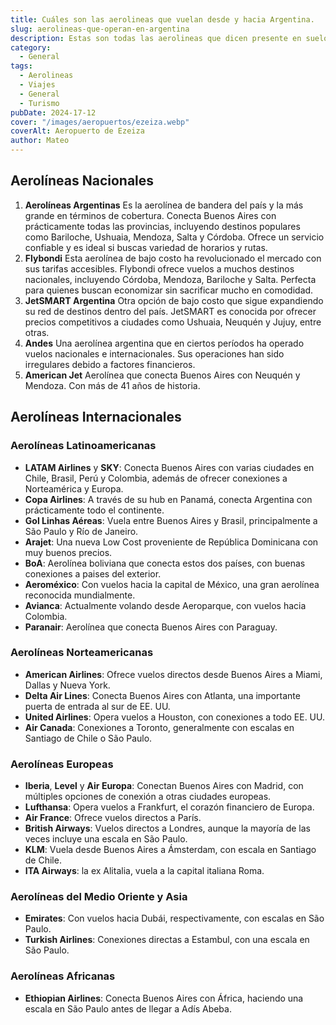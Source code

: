 ```yaml
---
title: Cuáles son las aerolineas que vuelan desde y hacia Argentina.
slug: aerolineas-que-operan-en-argentina
description: Estas son todas las aerolineas que dicen presente en suelo argentino.
category:
  - General
tags:
  - Aerolineas
  - Viajes
  - General
  - Turismo
pubDate: 2024-17-12
cover: "/images/aeropuertos/ezeiza.webp"
coverAlt: Aeropuerto de Ezeiza
author: Mateo
---
```



## Aerolíneas Nacionales

1. **Aerolíneas Argentinas**
Es la aerolínea de bandera del país y la más grande en términos de cobertura. Conecta Buenos Aires con prácticamente todas las provincias, incluyendo destinos populares como Bariloche, Ushuaia, Mendoza, Salta y Córdoba. Ofrece un servicio confiable y es ideal si buscas variedad de horarios y rutas.
2. **Flybondi**
Esta aerolínea de bajo costo ha revolucionado el mercado con sus tarifas accesibles. Flybondi ofrece vuelos a muchos destinos nacionales, incluyendo Córdoba, Mendoza, Bariloche y Salta. Perfecta para quienes buscan economizar sin sacrificar mucho en comodidad.
3. **JetSMART Argentina**
Otra opción de bajo costo que sigue expandiendo su red de destinos dentro del país. JetSMART es conocida por ofrecer precios competitivos a ciudades como Ushuaia, Neuquén y Jujuy, entre otras.
4. **Andes**
Una aerolínea argentina que en ciertos períodos ha operado vuelos nacionales e internacionales. Sus operaciones han sido irregulares debido a factores financieros.
5. **American Jet**
Aerolínea que conecta Buenos Aires con Neuquén y Mendoza. Con más de 41 años de historia.

## Aerolíneas Internacionales

### Aerolíneas Latinoamericanas
* **LATAM Airlines** y **SKY**: Conecta Buenos Aires con varias ciudades en Chile, Brasil, Perú y Colombia, además de ofrecer conexiones a Norteamérica y Europa.
* **Copa Airlines**: A través de su hub en Panamá, conecta Argentina con prácticamente todo el continente.
* **Gol Linhas Aéreas**: Vuela entre Buenos Aires y Brasil, principalmente a São Paulo y Río de Janeiro.
* **Arajet**: Una nueva Low Cost proveniente de República Dominicana con muy buenos precios.
* **BoA**: Aerolínea boliviana que conecta estos dos países, con buenas conexiones a paises del exterior.
* **Aeroméxico**: Con vuelos hacia la capital de México, una gran aerolínea reconocida mundialmente.
* **Avianca**: Actualmente volando desde Aeroparque, con vuelos hacia Colombia.
* **Paranair**: Aerolínea que conecta Buenos Aires con Paraguay.

### Aerolíneas Norteamericanas
* **American Airlines**: Ofrece vuelos directos desde Buenos Aires a Miami, Dallas y Nueva York.
* **Delta Air Lines**: Conecta Buenos Aires con Atlanta, una importante puerta de entrada al sur de EE. UU.
* **United Airlines**: Opera vuelos a Houston, con conexiones a todo EE. UU.
* **Air Canada**: Conexiones a Toronto, generalmente con escalas en Santiago de Chile o São Paulo.

### Aerolíneas Europeas
* **Iberia**, **Level** y **Air Europa**: Conectan Buenos Aires con Madrid, con múltiples opciones de conexión a otras ciudades europeas.
* **Lufthansa**: Opera vuelos a Frankfurt, el corazón financiero de Europa.
* **Air France**: Ofrece vuelos directos a París.
* **British Airways**: Vuelos directos a Londres, aunque la mayoría de las veces incluye una escala en São Paulo.
* **KLM**: Vuela desde Buenos Aires a Ámsterdam, con escala en Santiago de Chile.
* **ITA Airways**: la ex Alitalia, vuela a la capital italiana Roma.

### Aerolíneas del Medio Oriente y Asia
* **Emirates**: Con vuelos hacia  Dubái, respectivamente, con escalas en São Paulo.
* **Turkish Airlines**: Conexiones directas a Estambul, con una escala en São Paulo.

### Aerolíneas Africanas
* **Ethiopian Airlines**: Conecta Buenos Aires con África, haciendo una escala en São Paulo antes de llegar a Adís Abeba.
